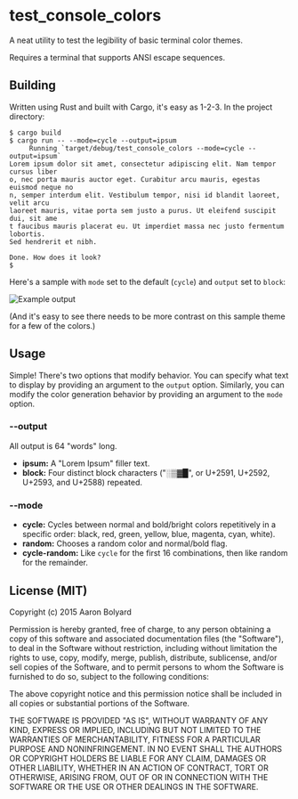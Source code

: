 # test_console_colors
A neat utility to test the legibility of basic terminal color themes.

Requires a terminal that supports ANSI escape sequences.

## Building
Written using Rust and built with Cargo, it's easy as 1-2-3. In the project
directory:

```
$ cargo build
$ cargo run -- --mode=cycle --output=ipsum
     Running `target/debug/test_console_colors --mode=cycle --output=ipsum`
Lorem ipsum dolor sit amet, consectetur adipiscing elit. Nam tempor cursus liber
o, nec porta mauris auctor eget. Curabitur arcu mauris, egestas euismod neque no
n, semper interdum elit. Vestibulum tempor, nisi id blandit laoreet, velit arcu
laoreet mauris, vitae porta sem justo a purus. Ut eleifend suscipit dui, sit ame
t faucibus mauris placerat eu. Ut imperdiet massa nec justo fermentum lobortis.
Sed hendrerit et nibh. 

Done. How does it look?
$
```

Here's a sample with `mode` set to the default (`cycle`) and `output` set to `block`:

![Example output](http://aaronbolyard.com/images/11.png)

(And it's easy to see there needs to be more contrast on this sample theme for
a few of the colors.)

## Usage
Simple! There's two options that modify behavior. You can specify what text to
display by providing an argument to the `output` option. Similarly, you can
modify the color generation behavior by providing an argument to the `mode`
option.

### --output
All output is 64 "words" long.

* **ipsum:** A "Lorem Ipsum" filler text.
* **block:** Four distinct block characters ("░▒▓█", or U+2591, U+2592, U+2593, and U+2588) repeated.

### --mode
* **cycle:** Cycles between normal and bold/bright colors repetitively in a specific order: black, red, green, yellow, blue, magenta, cyan, white).
* **random:** Chooses a random color and normal/bold flag.
* **cycle-random:** Like `cycle` for the first 16 combinations, then like random for the remainder.

## License (MIT)
Copyright (c) 2015 Aaron Bolyard

Permission is hereby granted, free of charge, to any person obtaining a copy of this software and associated documentation files (the "Software"), to deal in the Software without restriction, including without limitation the rights to use, copy, modify, merge, publish, distribute, sublicense, and/or sell copies of the Software, and to permit persons to whom the Software is furnished to do so, subject to the following conditions:

The above copyright notice and this permission notice shall be included in all copies or substantial portions of the Software.

THE SOFTWARE IS PROVIDED "AS IS", WITHOUT WARRANTY OF ANY KIND, EXPRESS OR IMPLIED, INCLUDING BUT NOT LIMITED TO THE WARRANTIES OF MERCHANTABILITY, FITNESS FOR A PARTICULAR PURPOSE AND NONINFRINGEMENT. IN NO EVENT SHALL THE AUTHORS OR COPYRIGHT HOLDERS BE LIABLE FOR ANY CLAIM, DAMAGES OR OTHER LIABILITY, WHETHER IN AN ACTION OF CONTRACT, TORT OR OTHERWISE, ARISING FROM, OUT OF OR IN CONNECTION WITH THE SOFTWARE OR THE USE OR OTHER DEALINGS IN THE SOFTWARE.